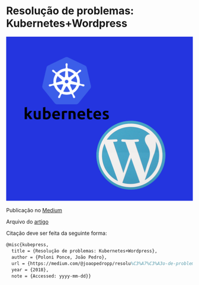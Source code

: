 # Resolução de problemas: Kubernetes+Wordpress

![main](./img/head.png)

Publicação no [Medium](https://medium.com/@joaopedropp/resolu%C3%A7%C3%A3o-de-problemas-kubernetes-wordpress-49b56d03c264)

Arquivo do [artigo](./article.md)

Citação deve ser feita da seguinte forma:
```latex
@misc{kubepress,
  title = {Resolução de problemas: Kubernetes+Wordpress},
  author = {Poloni Ponce, João Pedro},
  url = {https://medium.com/@joaopedropp/resolu%C3%A7%C3%A3o-de-problemas-kubernetes-wordpress-49b56d03c264},
  year = {2018},
  note = {Accessed: yyyy-mm-dd}}
```